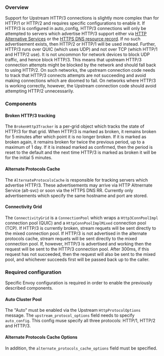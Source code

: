 ### Overview

Support for Upstream HTTP/3 connections is slightly more complex than for HTTP/1 or HTTP/2
and requires specific configurations to enable it. If HTTP/3 is configured in auto_config,
HTTP/3 connections will only be attempted to servers which
advertise HTTP/3 support either via [HTTP Alternative Services](https://tools.ietf.org/html/rfc7838)
or the [HTTPS DNS resource record](https://datatracker.ietf.org/doc/html/draft-ietf-dnsop-svcb-https-04).
If no such advertisement exists, then HTTP/2 or HTTP/1 will be used instead. Further,
HTTP/3 runs over QUIC (which uses UDP) and not over TCP (which HTTP/1 and HTTP/2 use).
It is not uncommon for network devices to block UDP traffic, and hence block HTTP/3. This
means that upstream HTTP/3 connection attempts might be blocked by the network and should fall
back to using HTTP/2. On such networks, the upstream connection code needs to
track that HTTP/3 connects attempts are not succeeding and avoid making connections
which are doomed to fail. On networks where HTTP/3 is working correctly, however, the
Upstream connection code should avoid attempting HTTP/2 unnecessarily.

### Components

#### Broken HTTP/3 tracking
The `BrokenHttp3Tracker` is a per-grid object which tracks the state of HTTP/3 for
that grid. When HTTP/3 is marked as broken, it remains broken for 5 minutes after
which point it is no longer broken. If it is marked as broken again, it remains
broken for twice the previous period, up to a maximum of 1 day. If it is instead
marked as confirmed, then the period is reset to the default and the next time
HTTP/3 is marked as broken it will be for the initial 5 minutes.

#### Alternate Protocols Cache
The `AlternateProtocolsCache` is responsible for tracking servers which advertise HTTP/3.
These advertisements may arrive via HTTP Altnernate Service (alt-svc) or soon via the HTTPS
DNS RR. Currently only advertisements which specify the same hostname and port are stored.

#### Connectivity Grid
The `ConnectivityGrid` is a `ConnectionPool` which wraps a `Http3ConnPoolImpl` connection pool
(QUIC) and a `HttpConnPoolImplMixed` connection pool (TCP). If HTTP/3 is currently broken, stream
requets will be sent directly to the mixed connection pool. If HTTP/3 is not advertised in the
alternate protocols cache, stream requets will be sent directly to the mixed connection pool.
If, however, HTTP/3 is advertised and working then the request will be sent to the HTTP/3
connection pool. After 300ms, if this request has not succeeded, then the request will also be
sent to the mixed pool, and whichever succeeds first will be passed back up to the caller.

### Required configuration

Specific Envoy configuration is required in order to enable the previously described components.

#### Auto Cluster Pool

The "Auto" must be enabled via the Upstream `HttpProtocolOptions` message. The
`upstream_protocol_options` field needs to specify `auto_config`. This config muse specify
all three protocols: HTTP/1, HTTP/2 and HTTP/3.

#### Alternate Protocols Cache Options

In addition, the `alternate_protocols_cache_options` field must be specified.
